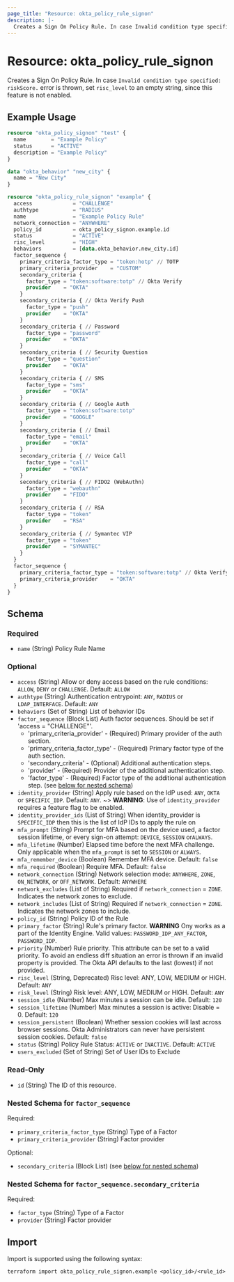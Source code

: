 ```yaml
---
page_title: "Resource: okta_policy_rule_signon"
description: |-
  Creates a Sign On Policy Rule. In case Invalid condition type specified: riskScore. error is thrown, set risc_level to an empty string, since this feature is not enabled.
---
```


# Resource: okta_policy_rule_signon

Creates a Sign On Policy Rule. In case `Invalid condition type specified: riskScore.` error is thrown, set `risc_level` to an empty string, since this feature is not enabled.

## Example Usage

```terraform
resource "okta_policy_signon" "test" {
  name        = "Example Policy"
  status      = "ACTIVE"
  description = "Example Policy"
}

data "okta_behavior" "new_city" {
  name = "New City"
}

resource "okta_policy_rule_signon" "example" {
  access             = "CHALLENGE"
  authtype           = "RADIUS"
  name               = "Example Policy Rule"
  network_connection = "ANYWHERE"
  policy_id          = okta_policy_signon.example.id
  status             = "ACTIVE"
  risc_level         = "HIGH"
  behaviors          = [data.okta_behavior.new_city.id]
  factor_sequence {
    primary_criteria_factor_type = "token:hotp" // TOTP
    primary_criteria_provider    = "CUSTOM"
    secondary_criteria {
      factor_type = "token:software:totp" // Okta Verify
      provider    = "OKTA"
    }
    secondary_criteria { // Okta Verify Push
      factor_type = "push"
      provider    = "OKTA"
    }
    secondary_criteria { // Password
      factor_type = "password"
      provider    = "OKTA"
    }
    secondary_criteria { // Security Question
      factor_type = "question"
      provider    = "OKTA"
    }
    secondary_criteria { // SMS
      factor_type = "sms"
      provider    = "OKTA"
    }
    secondary_criteria { // Google Auth
      factor_type = "token:software:totp"
      provider    = "GOOGLE"
    }
    secondary_criteria { // Email
      factor_type = "email"
      provider    = "OKTA"
    }
    secondary_criteria { // Voice Call
      factor_type = "call"
      provider    = "OKTA"
    }
    secondary_criteria { // FIDO2 (WebAuthn)
      factor_type = "webauthn"
      provider    = "FIDO"
    }
    secondary_criteria { // RSA
      factor_type = "token"
      provider    = "RSA"
    }
    secondary_criteria { // Symantec VIP
      factor_type = "token"
      provider    = "SYMANTEC"
    }
  }
  factor_sequence {
    primary_criteria_factor_type = "token:software:totp" // Okta Verify
    primary_criteria_provider    = "OKTA"
  }
}
```

<!-- schema generated by tfplugindocs -->
## Schema

### Required

- `name` (String) Policy Rule Name

### Optional

- `access` (String) Allow or deny access based on the rule conditions: `ALLOW`, `DENY` or `CHALLENGE`. Default: `ALLOW`
- `authtype` (String) Authentication entrypoint: `ANY`, `RADIUS` or `LDAP_INTERFACE`. Default: `ANY`
- `behaviors` (Set of String) List of behavior IDs
- `factor_sequence` (Block List) Auth factor sequences. Should be set if 'access = "CHALLENGE"'.
	- 'primary_criteria_provider' - (Required) Primary provider of the auth section.
	- 'primary_criteria_factor_type' - (Required) Primary factor type of the auth section.
	- 'secondary_criteria' - (Optional) Additional authentication steps.
	- 'provider' - (Required) Provider of the additional authentication step.
	- 'factor_type' - (Required) Factor type of the additional authentication step. (see [below for nested schema](#nestedblock--factor_sequence))
- `identity_provider` (String) Apply rule based on the IdP used: `ANY`, `OKTA` or `SPECIFIC_IDP`. Default: `ANY`. ~> **WARNING**: Use of `identity_provider` requires a feature flag to be enabled.
- `identity_provider_ids` (List of String) When identity_provider is `SPECIFIC_IDP` then this is the list of IdP IDs to apply the rule on
- `mfa_prompt` (String) Prompt for MFA based on the device used, a factor session lifetime, or every sign-on attempt: `DEVICE`, `SESSION` or`ALWAYS`.
- `mfa_lifetime` (Number) Elapsed time before the next MFA challenge. Only applicable when the `mfa_prompt` is set to `SESSION` or `ALWAYS`.
- `mfa_remember_device` (Boolean) Remember MFA device. Default: `false`
- `mfa_required` (Boolean) Require MFA. Default: `false`
- `network_connection` (String) Network selection mode: `ANYWHERE`, `ZONE`, `ON_NETWORK`, or `OFF_NETWORK`. Default: `ANYWHERE`
- `network_excludes` (List of String) Required if `network_connection` = `ZONE`. Indicates the network zones to exclude.
- `network_includes` (List of String) Required if `network_connection` = `ZONE`. Indicates the network zones to include.
- `policy_id` (String) Policy ID of the Rule
- `primary_factor` (String) Rule's primary factor. **WARNING** Ony works as a part of the Identity Engine. Valid values: `PASSWORD_IDP_ANY_FACTOR`, `PASSWORD_IDP`.
- `priority` (Number) Rule priority. This attribute can be set to a valid priority. To avoid an endless diff situation an error is thrown if an invalid property is provided. The Okta API defaults to the last (lowest) if not provided.
- `risc_level` (String, Deprecated) Risc level: ANY, LOW, MEDIUM or HIGH. Default: `ANY`
- `risk_level` (String) Risk level: ANY, LOW, MEDIUM or HIGH. Default: `ANY`
- `session_idle` (Number) Max minutes a session can be idle. Default: `120`
- `session_lifetime` (Number) Max minutes a session is active: Disable = 0. Default: `120`
- `session_persistent` (Boolean) Whether session cookies will last across browser sessions. Okta Administrators can never have persistent session cookies. Default: `false`
- `status` (String) Policy Rule Status: `ACTIVE` or `INACTIVE`. Default: `ACTIVE`
- `users_excluded` (Set of String) Set of User IDs to Exclude

### Read-Only

- `id` (String) The ID of this resource.

<a id="nestedblock--factor_sequence"></a>
### Nested Schema for `factor_sequence`

Required:

- `primary_criteria_factor_type` (String) Type of a Factor
- `primary_criteria_provider` (String) Factor provider

Optional:

- `secondary_criteria` (Block List) (see [below for nested schema](#nestedblock--factor_sequence--secondary_criteria))

<a id="nestedblock--factor_sequence--secondary_criteria"></a>
### Nested Schema for `factor_sequence.secondary_criteria`

Required:

- `factor_type` (String) Type of a Factor
- `provider` (String) Factor provider

## Import

Import is supported using the following syntax:

```shell
terraform import okta_policy_rule_signon.example <policy_id>/<rule_id>
```
